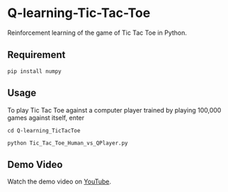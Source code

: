# Q-learning-Tic-Tac-Toe
Reinforcement learning of the game of Tic Tac Toe in Python.

## Requirement
`pip install numpy` 

## Usage
To play Tic Tac Toe against a computer player trained by playing 100,000 games against itself, enter

`cd Q-learning_TicTacToe`

`python Tic_Tac_Toe_Human_vs_QPlayer.py` 

## Demo Video
Watch the demo video on [YouTube](https://youtu.be/1abRTwLivew).



